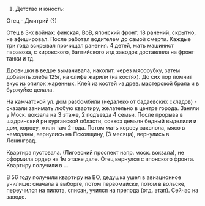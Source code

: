 1. Детство и юность:

Отец - Дмитрий (?)

Отец в 3-х войнах: финская, ВоВ, японский фронт. 18 ранений, скрытно, не афишировал. После работал водителем до самой смерти. Каждые три года вскрывал прочищал ранения. 4 детей, мать машинист паравоза, с кировского, балтийского итд заводов доставляла на фронт танки и тд.

Дровишки в ведре вымачивала, наколит, через мясорубку, затем добавить хлеба 125г, на олифе жарили (на костях). До сих пор помнит вкус из опилок жаренных. Клей из костей из древ. мастерской брала и в буржуйке делала.

На камчатской ул. дом разбомбили (недалеко от бадаевских складов) - сказали занимать любую квартиру, желательно в центре города. Заняли у Моск. вокзала на 3 этаже, 2 подъезда 4 семьи. После прорыва в шадринский рн курганской области, совхоз демьян бедный выделили и дом, корову, жили там 2 года. Потом мать корову заколола, мясо в чемоданы, вернулись на Псковщину, (3 месяца), вернулись в Ленинград.

Квартира пустовала. (Лиговский проспект напр. моск. вокзала), не оформила ордер на 1м этаже дале. Отец вернулся с японского фронта. Квартиру получили в ...

В 56 году получили квартиру на ВО, дедушка ушел в авиационное училище: сначала в выборге, потом первомайске, потом в вольске, переучился на пилота, списан, учился на препода (отд. этап). Сейчас на заводе.
